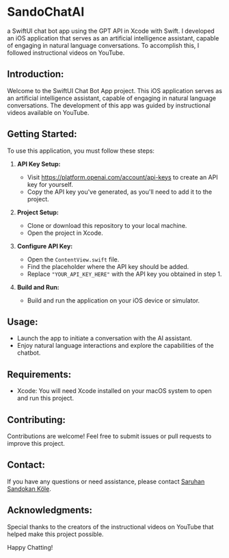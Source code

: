 # SandoChatAI
a SwiftUI chat bot app using the GPT API in Xcode with Swift.
 I developed an iOS application that serves as an artificial intelligence assistant, capable of engaging in natural language conversations. To accomplish this, I followed instructional videos on YouTube.
 
  Introduction:
  ----------------
  Welcome to the SwiftUI Chat Bot App project. This iOS application serves as an artificial intelligence assistant, capable of engaging in natural language conversations. The development of this app was guided by instructional videos available on YouTube.

  Getting Started:
  ----------------
  To use this application, you must follow these steps:

  1. **API Key Setup:**
     - Visit https://platform.openai.com/account/api-keys to create an API key for yourself.
     - Copy the API key you've generated, as you'll need to add it to the project.

  2. **Project Setup:**
     - Clone or download this repository to your local machine.
     - Open the project in Xcode.

  3. **Configure API Key:**
     - Open the `ContentView.swift` file.
     - Find the placeholder where the API key should be added.
     - Replace `"YOUR_API_KEY_HERE"` with the API key you obtained in step 1.

  4. **Build and Run:**
     - Build and run the application on your iOS device or simulator.

  Usage:
  ----------------
  - Launch the app to initiate a conversation with the AI assistant.
  - Enjoy natural language interactions and explore the capabilities of the chatbot.

  Requirements:
  ----------------
  - Xcode: You will need Xcode installed on your macOS system to open and run this project.

  Contributing:
  ----------------
  Contributions are welcome! Feel free to submit issues or pull requests to improve this project.

  Contact:
  ----------------
  If you have any questions or need assistance, please contact  [Saruhan Sandokan Köle](https://github.com/SandokanSaruhan).

  Acknowledgments:
  ----------------
  Special thanks to the creators of the instructional videos on YouTube that helped make this project possible.

  Happy Chatting!
